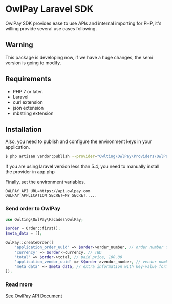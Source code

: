 # OwlPay Laravel SDK
OwlPay SDK provides ease to use APIs and internal importing for PHP, it's willing provide several use cases following.

## Warning
This package is developing now, if we have a huge changes, the semi version is going to modify.

## Requirements
* PHP 7 or later.
* Laravel
* curl extension
* json extension
* mbstring extension

## Installation
Also, you need to publish and configure the environment keys in your application.
```bash
$ php artisan vendor:publish --provider="Owlting\OwlPay\Providers\OwlPayServiceProvider"
```
If you are using laravel version less than 5.4, you need to manually install the provider in app.php

Finally, set the environment variables.

```dotenv
OWLPAY_API_URL=https://api.owlpay.com
OWLPAY_APPLICATION_SECRET=MY_SECRET.....
```
### Send order to OwlPay
```php
use Owlting\OwlPay\Facades\OwlPay;

$order = Order::first();
$meta_data = [];

OwlPay::createOrder([
    'application_order_uuid' => $order->order_number, // order number from your application
    'currency' => $order->currency, // TWD
    'total' => $order->total, // paid price, 100.00
    'application_vendor_uuid' => $$order->vendor_number, // vendor number from your application
    'meta_data' => $meta_data, // extra information with key-value format
]);
```

### Read more

[See OwlPay API Document](https://docs.owlpay.com/api/)



